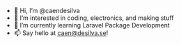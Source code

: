 - 👋 Hi, I’m @caendesilva
- 👀 I’m interested in coding, electronics, and making stuff
- 🌱 I’m currently learning Laravel Package Development
- 📫 Say hello at caen@desilva.se!
<!--- 💞️ I’m looking to collaborate on ...
- 📫 How to reach me ...
--->
<!---
caendesilva/caendesilva is a ✨ special ✨ repository because its `README.md` (this file) appears on your GitHub profile.
You can click the Preview link to take a look at your changes.
--->
